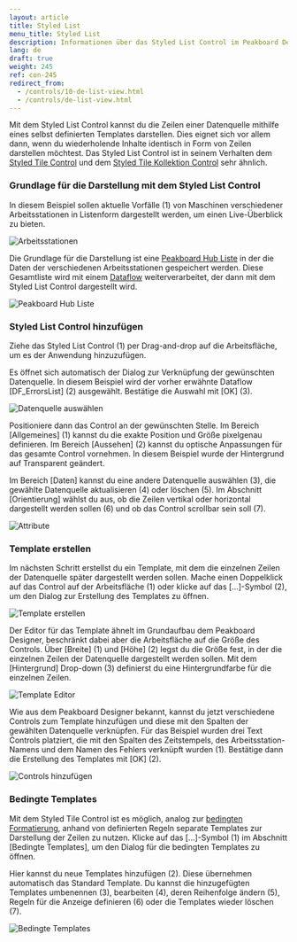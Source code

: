 ```yaml
---
layout: article
title: Styled List
menu_title: Styled List
description: Informationen über das Styled List Control im Peakboard Designer
lang: de
draft: true
weight: 245
ref: con-245
redirect_from:
  - /controls/10-de-list-view.html
  - /controls/de-list-view.html
---
```


Mit dem Styled List Control kannst du die Zeilen einer Datenquelle mithilfe eines selbst definierten Templates darstellen.
Dies eignet sich vor allem dann, wenn du wiederholende Inhalte identisch in Form von Zeilen darstellen möchtest. Das Styled List Control ist in seinem Verhalten dem [Styled Tile Control](/controls/14-de-tilecontrol.html) und dem [Styled Tile Kollektion Control](/controls/11-de-tile-view.html) sehr ähnlich.

### Grundlage für die Darstellung mit dem Styled List Control

In diesem Beispiel sollen aktuelle Vorfälle (1) von Maschinen verschiedener Arbeitsstationen in Listenform dargestellt werden, um einen Live-Überblick zu bieten.

![Arbeitsstationen](/assets/images/Controls/StyledList/de_styledlist-01.png)

Die Grundlage für die Darstellung ist eine [Peakboard Hub Liste](/data_sources/de-peakboard-hub-list.html) in der die Daten der verschiedenen Arbeitsstationen gespeichert werden. Diese Gesamtliste wird mit einem [Dataflow](/dataflows/de-erste-schritte.html) weiterverarbeitet, der dann mit dem Styled List Control dargestellt wird.

![Peakboard Hub Liste](/assets/images/Controls/StyledList/de_styledlist-02.png)

### Styled List Control hinzufügen

Ziehe das Styled List Control (1) per Drag-and-drop auf die Arbeitsfläche, um es der Anwendung hinzuzufügen.

Es öffnet sich automatisch der Dialog zur Verknüpfung der gewünschten Datenquelle. In diesem Beispiel wird der vorher erwähnte Dataflow [DF_ErrorsList] (2) ausgewählt. Bestätige die Auswahl mit [OK] (3).

![Datenquelle auswählen](/assets/images/Controls/StyledList/de_styledlist-03.png)

Positioniere dann das Control an der gewünschten Stelle. Im Bereich [Allgemeines] (1) kannst du die exakte Position und Größe pixelgenau definieren. Im Bereich [Aussehen] (2) kannst du optische Anpassungen für das gesamte Control vornehmen. In diesem Beispiel wurde der Hintergrund auf Transparent geändert.

Im Bereich [Daten] kannst du eine andere Datenquelle auswählen (3), die gewählte Datenquelle aktualisieren (4) oder löschen (5). Im Abschnitt [Orientierung] wählst du aus, ob die Zeilen vertikal oder horizontal dargestellt werden sollen (6) und ob das Control scrollbar sein soll (7).

![Attribute](/assets/images/Controls/StyledList/de_styledlist-04.png)

### Template erstellen

Im nächsten Schritt erstellst du ein Template, mit dem die einzelnen Zeilen der Datenquelle später dargestellt werden sollen.
Mache einen Doppelklick auf das Control auf der Arbeitsfläche (1) oder klicke auf das [...]-Symbol (2), um den Dialog zur Erstellung des Templates zu öffnen.

![Template erstellen](/assets/images/Controls/StyledList/de_styledlist-05.png)

Der Editor für das Template ähnelt im Grundaufbau dem Peakboard Designer, beschränkt dabei aber die Arbeitsfläche auf die Größe des Controls. Über [Breite] (1) und [Höhe] (2) legst du die Größe fest, in der die einzelnen Zeilen der Datenquelle dargestellt werden sollen. Mit dem [Hintergrund] Drop-down (3) definierst du eine Hintergrundfarbe für die einzelnen Zeilen.

![Template Editor](/assets/images/Controls/StyledList/de_styledlist-06.png)

Wie aus dem Peakboard Designer bekannt, kannst du jetzt verschiedene Controls zum Template hinzufügen und diese mit den Spalten der gewählten Datenquelle verknüpfen. Für das Beispiel wurden drei Text Controls platziert, die mit den Spalten des Zeitstempels, des Arbeitsstation-Namens und dem Namen des Fehlers verknüpft wurden (1). Bestätige dann die Erstellung des Templates mit [OK] (2).

![Controls hinzufügen](/assets/images/Controls/StyledList/de_styledlist-07.png)

### Bedingte Templates

Mit dem Styled Tile Control ist es möglich, analog zur [bedingten Formatierung](/controls/Basics/de-cf.html), anhand von definierten Regeln separate Templates zur Darstellung der Zeilen zu nutzen. Klicke auf das [...]-Symbol (1) im Abschnitt [Bedingte Templates], um den Dialog für die bedingten Templates zu öffnen.

Hier kannst du neue Templates hinzufügen (2). Diese übernehmen automatisch das Standard Template. Du kannst die hinzugefügten Templates umbenennen (3), bearbeiten (4), deren Reihenfolge ändern (5), Regeln für die Anzeige definieren (6) oder die Templates wieder löschen (7).

![Bedingte Templates](/assets/images/Controls/StyledList/de_styledlist-08.png)
